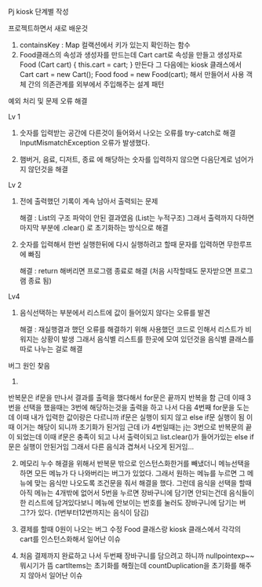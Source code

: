 Pj kiosk 단계별 작성

프로젝트하면서 새로 배운것
1. containsKey : Map 컬랙션에서 키가 있는지 확인하는 함수
2. Food클래스의 속성과 생성자를 만드는데
 Cart cart로 속성을 만들고 
 생성자로 
   Food (Cart cart) {
      this.cart = cart;
   }
 만든다 그 다음에는
 kiosk 클래스에서
   Cart cart = new Cart();
   Food food = new Food(cart);
 해서 만들어서 사용 객체 간의 의존관계를 외부에서 주입해주는 설계 패턴
 


예외 처리 및 문제 오류 해결

Lv 1 

1. 숫자를 입력받는 공간에 다른것이 들어와서 나오는 오류를 try-catch로 해결
InputMismatchException 오류가 발생했다.

2. 햄버거, 음료, 디저트, 종료 에 해당하는 숫자를 입력하지 않으면 다음단계로 넘어가지 않던것을 해결

Lv 2 

1. 전에 출력했던 기록이 계속 남아서 출력되는 문제
   
   해결 : List의 구조 파악이 안된 결과였음 (List는 누적구조)
   그래서 출력까지 다하면 마지막 부분에 .clear() 로 초기화하는 방식으로 해결

2. 숫자를 입력해서 한번 실행한뒤에 다시 실행하려고 할때 문자를 입력하면 무한루프에 빠짐
   
   해결 : return 해버리면 프로그램 종료로 해결 (처음 시작할때도 문자받으면 프로그램 종료 됨)

Lv4

1. 음식선택하는 부분에서 리스트에 값이 들어있지 않다는 오류를 발견
   
   해결 : 재실행결과 했던 오류를 해결하기 위해 사용했던 코드로 인해서 리스트가 비워지는 상황이 발생
   그래서 음식별 리스트를 한곳에 모여 있던것을 음식별 클래스를 따로 나누는 걸로 해결

버그 원인 찾음

1.
반복문은 if문을 만나서 결과를 출력을 했다해서 for문은 끝까지 반복을 함 
근데 이때 3번을 선택을 했을때는 3번에 해당하는것을 출력을 하고 나서 
다음 4번째 for문을 도는데 이때 내가 입력한 값이랑은 다르니까 if문은 실행이 되지 않고
else if문 실행이 됨 이때 이거는 해당이 되니까 초기화가 된거임
근데 i가 4번일때는 j는 3번으로 반복문의 끝이 되었는데 이때 if문은 충족이 되고 나서 출력이되고
list.clear()가 들어가있는 else if문은 실행이 안된거임
그래서 다른 음식과 겹쳐서 나오게 된거임...

2. 메모리 누수 해결을 위해서 반복문 밖으로 인스턴스화한거를 빼냈더니 메뉴선택을 하면 모든 메뉴가 다 나와버리는 버그가 있었다.
그래서 원하는 메뉴를 누르면 그 메뉴에 맞는 음식만 나오도록 조건문을 줘서 해결을 했다. 
그런데 음식을 선택을 할때 아직 메뉴는 4개밖에 없어서 5번을 누르면 장바구니에 담기면 안되는건데 
음식들이 한 리스트에 담겨있다보니 메뉴에 안보이는 번호를 눌러도 장바구니에 담기는 버그?가 있다.
(1번부터12번까지는 음식이 담김)

3. 결제를 할때 0원이 나오는 버그 수정
 Food 클래스랑 kiosk 클래스에서 각각의 cart를 인스턴스화해서 일어난 이슈
4. 처음 결제까지 완료하고 나서 두번째 장바구니를 담으려고 하니까 nullpointexp~~뭐시기가 뜸
 cartItems는 초기화를 해줬는데 countDuplication을 초기화를 해주지 않아서 일어난 이슈
 